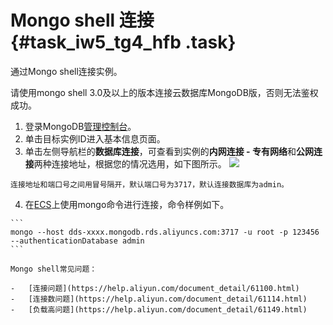 # Mongo shell 连接 {#task_iw5_tg4_hfb .task}

通过Mongo shell连接实例。

请使用mongo shell 3.0及以上的版本连接云数据库MongoDB版，否则无法鉴权成功。

1.   登录MongoDB[管理控制台](https://mongodb.console.aliyun.com/)。 
2.   单击目标实例ID进入基本信息页面。 
3.   单击左侧导航栏的**数据库连接**，可查看到实例的**内网连接 - 专有网络**和**公网连接**两种连接地址，根据您的情况选用，如下图所示。 ![](http://static-aliyun-doc.oss-cn-hangzhou.aliyuncs.com/assets/img/6664/153973941813741_zh-CN.png)

    连接地址和端口号之间用冒号隔开，默认端口号为3717，默认连接数据库为admin。

4.   在[ECS](https://help.aliyun.com/document_detail/25367.html)上使用mongo命令进行连接，命令样例如下。 

    ```
    mongo --host dds-xxxx.mongodb.rds.aliyuncs.com:3717 -u root -p 123456 --authenticationDatabase admin
    ```

    Mongo shell常见问题：

    -   [连接问题](https://help.aliyun.com/document_detail/61100.html)
    -   [连接数问题](https://help.aliyun.com/document_detail/61114.html)
    -   [负载高问题](https://help.aliyun.com/document_detail/61149.html)

